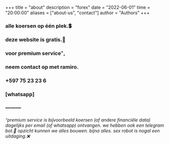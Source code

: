 +++
title = "about"
description = "forex"
date = "2022-06-01"
time = "20:00:00"
aliases = ["about-us", "contact"]
author = "Authors"
+++

### alle koersen op één plek.💲
### deze website is gratis.🤗
### voor premium service⁺,
### neem contact op met ramiro.
### +597 75 23 23 6
### [whatsapp]
### ———
###### ⁺premium service is bijvoorbeeld koersen (of andere financiële data) dagelijks per email (of whatsapp) ontvangen. we hebben ook een telegram bot.🤖 opzicht kunnen we alles bouwen. bijna alles. sex robot is nogal een uitdaging.❌
